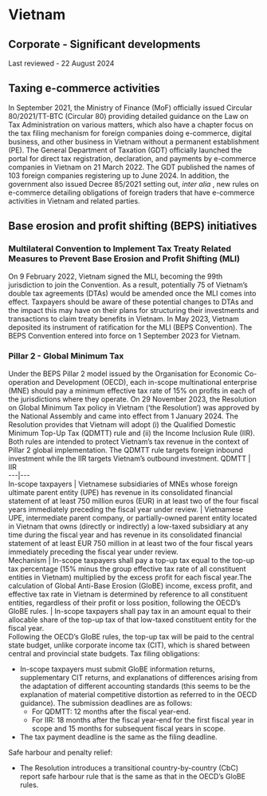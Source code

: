 # Vietnam
## Corporate - Significant developments
Last reviewed - 22 August 2024
## Taxing e-commerce activities
In September 2021, the Ministry of Finance (MoF) officially issued Circular 80/2021/TT-BTC (Circular 80) providing detailed guidance on the Law on Tax Administration on various matters, which also have a chapter focus on the tax filing mechanism for foreign companies doing e-commerce, digital business, and other business in Vietnam without a permanent establishment (PE). The General Department of Taxation (GDT) officially launched the portal for direct tax registration, declaration, and payments by e-commerce companies in Vietnam on 21 March 2022. The GDT published the names of 103 foreign companies registering up to June 2024.
In addition, the government also issued Decree 85/2021 setting out, _inter alia_ , new rules on e-commerce detailing obligations of foreign traders that have e-commerce activities in Vietnam and related parties.
## Base erosion and profit shifting (BEPS) initiatives
### Multilateral Convention to Implement Tax Treaty Related Measures to Prevent Base Erosion and Profit Shifting (MLI)
On 9 February 2022, Vietnam signed the MLI, becoming the 99th jurisdiction to join the Convention. As a result, potentially 75 of Vietnam’s double tax agreements (DTAs) would be amended once the MLI comes into effect. Taxpayers should be aware of these potential changes to DTAs and the impact this may have on their plans for structuring their investments and transactions to claim treaty benefits in Vietnam.
In May 2023, Vietnam deposited its instrument of ratification for the MLI (BEPS Convention). The BEPS Convention entered into force on 1 September 2023 for Vietnam.
### Pillar 2 - Global Minimum Tax
Under the BEPS Pillar 2 model issued by the Organisation for Economic Co-operation and Development (OECD), each in-scope multinational enterprise (MNE) should pay a minimum effective tax rate of 15% on profits in each of the jurisdictions where they operate.
On 29 November 2023, the Resolution on Global Minimum Tax policy in Vietnam (‘the Resolution‘) was approved by the National Assembly and came into effect from 1 January 2024.
The Resolution provides that Vietnam will adopt (i) the Qualified Domestic Minimum Top-Up Tax (QDMTT) rule and (ii) the Income Inclusion Rule (IIR). Both rules are intended to protect Vietnam’s tax revenue in the context of Pillar 2 global implementation. The QDMTT rule targets foreign inbound investment while the IIR targets Vietnam’s outbound investment.
QDMTT | IIR  
---|---  
In-scope taxpayers | Vietnamese subsidiaries of MNEs whose foreign ultimate parent entity (UPE) has revenue in its consolidated financial statement of at least 750 million euros (EUR) in at least two of the four fiscal years immediately preceding the fiscal year under review. | Vietnamese UPE, intermediate parent company, or partially-owned parent entity located in Vietnam that owns (directly or indirectly) a low-taxed subsidiary at any time during the fiscal year and has revenue in its consolidated financial statement of at least EUR 750 million in at least two of the four fiscal years immediately preceding the fiscal year under review.  
Mechanism | In-scope taxpayers shall pay a top-up tax equal to the top-up tax percentage (15% minus the group effective tax rate of all constituent entities in Vietnam) multiplied by the excess profit for each fiscal year.The calculation of Global Anti-Base Erosion (GloBE) income, excess profit, and effective tax rate in Vietnam is determined by reference to all constituent entities, regardless of their profit or loss position, following the OECD’s GloBE rules. | In-scope taxpayers shall pay tax in an amount equal to their allocable share of the top-up tax of that low-taxed constituent entity for the fiscal year.  
Following the OECD’s GloBE rules, the top-up tax will be paid to the central state budget, unlike corporate income tax (CIT), which is shared between central and provincial state budgets.
Tax filing obligations:
  * In-scope taxpayers must submit GloBE information returns, supplementary CIT returns, and explanations of differences arising from the adaptation of different accounting standards (this seems to be the explanation of material competitive distortion as referred to in the OECD guidance). The submission deadlines are as follows:
    * For QDMTT: 12 months after the fiscal year-end.
    * For IIR: 18 months after the fiscal year-end for the first fiscal year in scope and 15 months for subsequent fiscal years in scope.
  * The tax payment deadline is the same as the filing deadline.


Safe harbour and penalty relief:
  * The Resolution introduces a transitional country-by-country (CbC) report safe harbour rule that is the same as that in the OECD’s GloBE rules.


